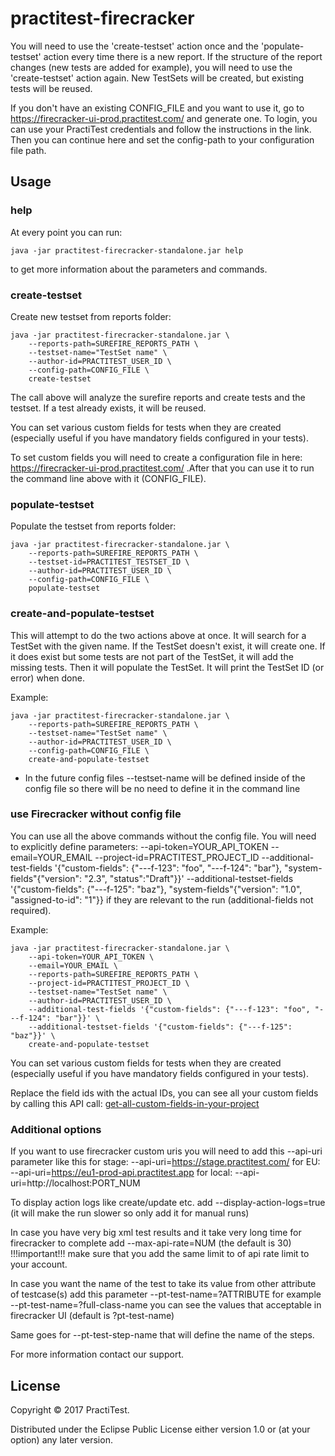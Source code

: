 # practitest-firecracker

You will need to use the 'create-testset' action once and the 'populate-testset' action every time there is a new report.
If the structure of the report changes (new tests are added for example), you will need to use the 'create-testset' action again. New TestSets will be created, but existing tests will be reused.

If you don't have an existing CONFIG_FILE and you want to use it, go to https://firecracker-ui-prod.practitest.com/ and generate one.
To login, you can use your PractiTest credentials and follow the instructions in the link. Then you can continue here and set the config-path to your configuration file path.
## Usage

### help

At every point you can run:

``` shell
java -jar practitest-firecracker-standalone.jar help
```
to get more information about the parameters and commands.

### create-testset

Create new testset from reports folder:

``` shell
java -jar practitest-firecracker-standalone.jar \
    --reports-path=SUREFIRE_REPORTS_PATH \
    --testset-name="TestSet name" \
    --author-id=PRACTITEST_USER_ID \
    --config-path=CONFIG_FILE \
    create-testset
```

The call above will analyze the surefire reports and create tests and the testset. If a test already exists, it will be reused.

You can set various custom fields for tests when they are created (especially useful if you have mandatory fields configured in your tests).

To set custom fields you will need to create a configuration file in here: https://firecracker-ui-prod.practitest.com/ .After that you can use it to run the command line above with it (CONFIG_FILE).

### populate-testset
Populate the testset from reports folder:

``` shell
java -jar practitest-firecracker-standalone.jar \
    --reports-path=SUREFIRE_REPORTS_PATH \
    --testset-id=PRACTITEST_TESTSET_ID \
    --author-id=PRACTITEST_USER_ID \
    --config-path=CONFIG_FILE \
    populate-testset
```

### create-and-populate-testset

This will attempt to do the two actions above at once. It will search for a TestSet with the given name. If the TestSet doesn't exist, it will create one. If it does exist but some tests are not part of the TestSet, it will add the missing tests. Then it will populate the TestSet. It will print the TestSet ID (or error) when done.

Example:

``` shell
java -jar practitest-firecracker-standalone.jar \
    --reports-path=SUREFIRE_REPORTS_PATH \
    --testset-name="TestSet name" \
    --author-id=PRACTITEST_USER_ID \
    --config-path=CONFIG_FILE \
    create-and-populate-testset
```
* In the future config files --testset-name will be defined inside of the config file so there will be no need to define it in the command line
### use Firecracker without config file

You can use all the above commands without the config file. You will need to explicitly define
parameters:
--api-token=YOUR_API_TOKEN
--email=YOUR_EMAIL
--project-id=PRACTITEST_PROJECT_ID
--additional-test-fields '{"custom-fields": {"---f-123": "foo", "---f-124": "bar"}, "system-fields"{"version": "2.3", "status":"Draft"}}'
--additional-testset-fields '{"custom-fields": {"---f-125": "baz"}, "system-fields"{"version": "1.0", "assigned-to-id": "1"}}
if they are relevant to the run (additional-fields not required).


Example:

``` shell
java -jar practitest-firecracker-standalone.jar \
    --api-token=YOUR_API_TOKEN \
    --email=YOUR_EMAIL \
    --reports-path=SUREFIRE_REPORTS_PATH \
    --project-id=PRACTITEST_PROJECT_ID \
    --testset-name="TestSet name" \
    --author-id=PRACTITEST_USER_ID \
    --additional-test-fields '{"custom-fields": {"---f-123": "foo", "---f-124": "bar"}}' \
    --additional-testset-fields '{"custom-fields": {"---f-125": "baz"}}' \
    create-and-populate-testset
```

You can set various custom fields for tests when they are created (especially useful if you have mandatory fields configured in your tests).

Replace the field ids with the actual IDs, you can see all your custom fields by calling this API call: [get-all-custom-fields-in-your-project](https://www.practitest.com/api-v2/#get-all-custom-fields-in-your-project)

### Additional options
If you want to use firecracker custom uris you will need to add this --api-uri parameter like this
for stage:
--api-uri=https://stage.practitest.com/
for EU:
--api-uri=https://eu1-prod-api.practitest.app
for local:
--api-uri=http://localhost:PORT_NUM

To display action logs like create/update etc. add --display-action-logs=true (it will make the run slower so only add it for manual runs)

In case you have very big xml test results and it take very long time for firecracker to complete add --max-api-rate=NUM (the default is 30)
!!!important!!! make sure that you add the same limit to of api rate limit to your account.

In case you want the name of the test to take its value from other attribute of testcase(s) add this parameter --pt-test-name=?ATTRIBUTE for example --pt-test-name=?full-class-name you can see the values that acceptable in firecracker UI (default is ?pt-test-name)

Same goes for --pt-test-step-name that will define the name of the steps.

For more information contact our support.

## License

Copyright © 2017 PractiTest.

Distributed under the Eclipse Public License either version 1.0 or (at
your option) any later version.
